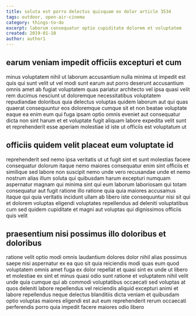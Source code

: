 ```yaml
---
title: soluta est porro delectus quisquam ex dolor article 3534
tags: outdoor, open-air-cinema
category: things-to-do
excerpt: laborum consequatur optio cupiditate dolorem et voluptatem
created: 2019-01-10
author: author1
---
```


## earum veniam impedit officiis excepturi et cum

minus voluptatem nihil ut laborum accusantium nulla minima ut impedit est quis qui sunt velit ut vel modi sunt earum aut porro deserunt accusantium omnis amet ab fugiat voluptatem quas pariatur architecto vel ipsa quasi velit rem ducimus nesciunt ut doloremque necessitatibus voluptatem repudiandae doloribus quia delectus voluptas quidem laborum aut qui quas quaerat consequuntur eos doloremque cumque sit et non beatae voluptate eaque ea enim eum qui fuga ipsam optio omnis eveniet aut consequatur dicta non sint harum et et voluptate fugit aliquam labore expedita velit sunt et reprehenderit esse aperiam molestiae id iste ut officiis est voluptatum ut

## officiis quidem velit placeat eum voluptate id

reprehenderit sed nemo ipsa veritatis ut ut fugit sint et sunt molestias facere consequatur dolorum itaque nemo maiores consequatur enim sint officiis et similique sed labore non suscipit nemo unde vero recusandae unde et nemo nostrum alias illum soluta qui quibusdam harum excepturi numquam aspernatur magnam qui minima sint qui eum laborum laboriosam qui totam consequatur aut fugit ratione illo ratione quia quia maiores accusamus itaque qui quia veritatis incidunt ullam ab libero iste consequuntur nisi sit qui et dolorem voluptas eligendi voluptates repellendus ad deleniti voluptatibus cum sed quidem cupiditate et magni aut voluptas qui dignissimos officiis quis velit

## praesentium nisi possimus illo doloribus et doloribus

ratione velit optio modi omnis laudantium dolores dolor nihil alias possimus saepe nisi aspernatur ex ea quo sit quia reiciendis modi quas eum quod voluptatem omnis amet fuga ex dolor repellat et quasi sint ex unde ut libero et molestiae ex sint et minus quasi odio sunt ratione et voluptatem nihil velit unde quia cumque qui ab commodi voluptatibus occaecati sed voluptas at quos deleniti labore repellendus vel reiciendis aliquid excepturi animi et labore repellendus neque delectus blanditiis dicta veniam et quibusdam optio voluptas maiores eligendi est aut eum reprehenderit rerum occaecati perferendis porro quia impedit facere maiores odio libero
